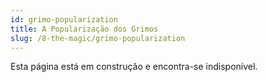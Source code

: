 ```yaml
---
id: grimo-popularization
title: A Popularização dos Grimos
slug: /8-the-magic/grimo-popularization
---
```


Esta página está em construção e encontra-se indisponível.
